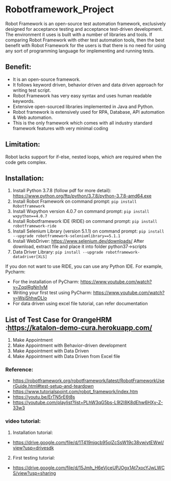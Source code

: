# Robotframework_Project

Robot Framework is an open-source test automation framework, exclusively designed for acceptance testing and acceptance test-driven development. The environment it uses is built with a number of libraries and tools. If comparing Robot Framework with other test automation tools, then the best benefit with Robot Framework for the users is that there is no need for using any sort of programming language for implementing and running tests.

## Benefit:

- It is an open-source framework.
- It follows keyword driven, behavior driven and data driven approach for writing test script.
- Robot Framework has very easy syntax and uses human readable keywords.
- Extensive open-sourced libraries implemented in Java and Python.
- Robot framework is extensively used for RPA, Database, API automation & Web automation.
- This is the only framework which comes with all industry standard framework features with very minimal coding

## Limitation:

Robot lacks support for if-else, nested loops, which are required when the code gets complex.

## Installation:

1. Install Python 3.7.8 (follow pdf for more detail):
   https://www.python.org/ftp/python/3.7.8/python-3.7.8-amd64.exe
2. Install Robot Framework on command prompt:
   ``` pip install Robotframework ```
3. Install Wxpython version 4.0.7 on command prompt:
   `pip install wxpython==4.0.7`
4. Install Robotframework IDE (RIDE) on command prompt:
   `pip install robotframework-ride`
5. Install Selenium Library (version 5.1.1) on command prompt:
   `pip install --upgrade robotframework-seleniumlibrary==5.1.1`
6. Install WebDriver:
   https://www.selenium.dev/downloads/
   After download, extract file and place it into folder python37->scripts
7. Data Driver Library:
   `pip install --upgrade robotframework-datadriver[XLS]`
   

If you don not want to use RIDE, you can use any Python IDE. For example, Pycharm:
- For the installation of PyCharm: https://www.youtube.com/watch?v=ZqqIRgNn1vM
- Writing your first test using PyCharm: https://www.youtube.com/watch?v=WsjShhwDLlo
- For data driven using excel file tutorial, can refer documentation




## List of Test Case for OrangeHRM :https://katalon-demo-cura.herokuapp.com/

1. Make Appointment 
2. Make Appointment with Behavior-driven development
3. Make Appointment with Data Driven
4. Make Appointment with Data Driven from Excel file


### Reference:

- https://robotframework.org/robotframework/latest/RobotFrameworkUserGuide.html#test-setup-and-teardown
- https://www.tutorialspoint.com/robot_framework/index.htm​
- https://youtu.be/ErTN5rE6t8s​
- https://youtube.com/playlist?list=PLhW3qG5bs-L9l2I8K8dEhw6HXy-Z-33w3​

### video tutorial:

1. Installation tutorial:

- https://drive.google.com/file/d/1T419njqcb95olZcSsW19c38vwjytEWwl/view?usp=drivesdk

2. First testing tutorial:

- https://drive.google.com/file/d/15Jmh_H6eVjceUPJOgx1At7xocYJwLWCS/view?usp=sharing
